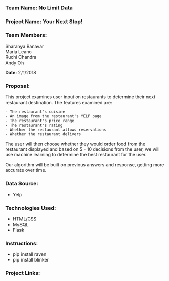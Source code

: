 ### Team Name: No Limit Data  

### Project Name: Your Next Stop!  

### Team Members: 
Sharanya Banavar  
Maria Leano  
Ruchi Chandra   
Andy Oh  

**Date:** 2/1/2018  

### Proposal: 

This project examines user input on restaurants to determine their next restaurant destination. The features examined are:  

    - The restaurant's cuisine  
    - An image from the restaurant's YELP page  
    - The restaurant's price range  
    - The restaurant's rating  
    - Whether the restaurant allows reservations  
    - Whether the restaurant delivers  

The user will then choose whether they would order food from the restaurant displayed and based on 5 - 10 decisions from the user, we will use machine learning to determine the best restaurant for the user.

Our algorithm will be built on previous answers and response, getting more accurate over time.

### Data Source:
- Yelp  

### Technologies Used: 
- HTML/CSS
- MySQL
- Flask

### Instructions: 
- pip install raven
- pip install blinker

### Project Links: 